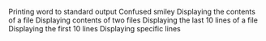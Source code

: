Printing word to standard output
Confused smiley
Displaying the contents of a file
Displaying contents of two files
Displaying the last 10 lines of a file
Displaying the first 10 lines
Displaying specific lines

